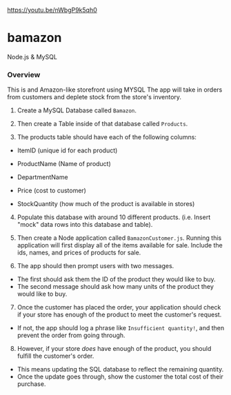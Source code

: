 https://youtu.be/nWbgP9k5qh0


# bamazon
Node.js & MySQL

### Overview

This is and Amazon-like storefront using MYSQL The app will take in orders from customers and deplete stock from the store's inventory. 

1. Create a MySQL Database called `Bamazon`.

2. Then create a Table inside of that database called `Products`.

3. The products table should have each of the following columns:

* ItemID (unique id for each product)

* ProductName (Name of product)

* DepartmentName 

* Price (cost to customer)

* StockQuantity (how much of the product is available in stores)

4. Populate this database with around 10 different products. (i.e. Insert "mock" data rows into this database and table).

5. Then create a Node application called `BamazonCustomer.js`. Running this application will first display all of the items available for sale. Include the ids, names, and prices of products for sale.

6. The app should then prompt users with two messages. 
* The first should ask them the ID of the product they would like to buy. 
* The second message should ask how many units of the product they would like to buy.

7. Once the customer has placed the order, your application should check if your store has enough of the product to meet the customer's request. 
* If not, the app should log a phrase like `Insufficient quantity!`, and then prevent the order from going through.

8. However, if your store *does* have enough of the product, you should fulfill the customer's order. 
* This means updating the SQL database to reflect the remaining quantity.
* Once the update goes through, show the customer the total cost of their purchase.


